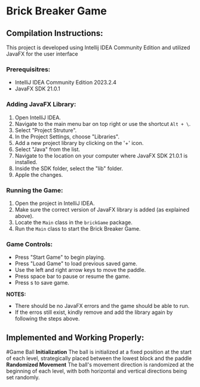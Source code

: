 # Brick Breaker Game

## Compilation Instructions:
This project is developed using Intellij IDEA Community Edition and utilized JavaFX for the user interface

### Prerequisitres:
- IntelliJ IDEA Community Edition 2023.2.4
- JavaFX SDK 21.0.1

### Adding JavaFX Library:
1. Open IntelliJ IDEA.
2. Navigate to the main menu bar on top right or use the shortcut `Alt + \`.
3. Select "Project Struture".
4. In the Project Settings, choose "Libraries".
5. Add a new project library by clicking on the '+' icon.
6. Select "Java" from the list.
7. Navigate to the location on your computer where JavaFX SDK 21.0.1 is installed.
8. Inside the SDK folder, select the "lib" folder.
9. Apple the changes.

### Running the Game:
1. Open the project in IntelliJ IDEA.
2. Make sure the correct version of JavaFX library is added (as explained above).
3. Locate the `Main` class in the `brickGame` package.
4. Run the `Main` class to start the Brick Breaker Game.

### Game Controls:
- Press "Start Game" to begin playing.
- Press "Load Game" to load previous saved game.
- Use the left and right arrow keys to move the paddle.
- Press space bar to pause or resume the game.
- Press s to save game. 
    
**NOTES:**
- There should be no JavaFX errors and the game should be able to run.
- If the erros still exist, kindly remove and add the library again by following the steps above.


## Implemented and Working Properly:
#Game Ball
**Initialization**
The ball is initialized at a fixed position at the start of each level, strategically placed between the lowest block and the paddle
**Randomized Movement**
The ball's movement direction is randomized at the beginning of each level, with both horizontal and vertical directions being set randomly. 
